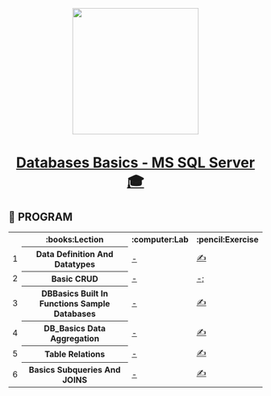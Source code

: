 <p align="center"><img src="http://spaceappschallengebulgaria.eu/sites/default/files/softuni.png" width = 250 /></p>

# <a href="https://softuni.bg/trainings/2495/databases-basics-ms-sql-server-september-2019"><p align="center"> Databases Basics - MS SQL Server :mortar_board:<p></a>



## &#128190; PROGRAM

<table>
<tr>
  <th></th><th>:books:Lection</th><th>:computer:Lab</th><th>:pencil:Exercise</th>
</tr>
<tr>
  <td>1</td>
  <th>Data Definition And Datatypes</th>
  <td><a href="" >-</a></td>
  <td><a href="https://github.com/nikolay-doichev/Csharp-Databases-Basics-September-2019/tree/master/Databases%20Basics%20-%20MS%20SQL%20Server" >&#9997;</a></td>  
</tr>
<tr>
  <td>2</td>
   <th>Basic CRUD</th>
  <td><a href="" >-</a></td>
  <td><a href="" >-;</a></td>   
</tr>
  <tr>
  <td>3</td>
    <th>DBBasics Built In Functions Sample Databases</th>
    <td><a href="" >-</a></td>
    <td><a href="https://github.com/nikolay-doichev/Csharp-Databases-Basics-September-2019/tree/master/Databases%20Basics%20-%20MS%20SQL%20Server/03.DBBasicsBuiltInFunctionsSampleDatabases_Exercise" >&#9997;</a></td>    
</tr>
  <tr>
  <td>4</td>
    <th>DB_Basics Data Aggregation</th>
    <td><a href="" >-</a></td>
    <td><a href="https://github.com/nikolay-doichev/Csharp-Databases-Basics-September-2019/tree/master/Databases%20Basics%20-%20MS%20SQL%20Server/04.DB_BasicsDataAggregation_Exercise" >&#9997;</a></td>    
</tr>
  <tr>
  <td>5</td>
    <th>Table Relations</th>
    <td><a href="" >-</a></td>
    <td><a href="https://github.com/nikolay-doichev/Csharp-Databases-Basics-September-2019/tree/master/Databases%20Basics%20-%20MS%20SQL%20Server/05.TableRelations_Exercise" >&#9997;</a></td>    
</tr>
  <tr>
  <td>6</td>
    <th>Basics Subqueries And JOINS</th>
    <td><a href="" >-</a></td>
    <td><a href="https://github.com/nikolay-doichev/Csharp-Databases-Basics-September-2019/tree/master/Databases%20Basics%20-%20MS%20SQL%20Server/06.Basics-Subqueries-And-JOINs" >&#9997;</a></td>    
</tr>
  </table>

